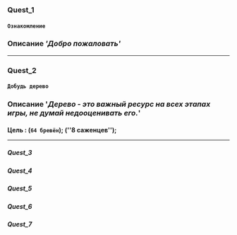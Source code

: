 ### Quest_1
#### `Ознакомление`
### Описание *'Добро пожаловать'* <hr>

### Quest_2
#### `Добудь дерево`
### Описание '*Дерево - это важный ресурс на всех этапах игры, не думай недооценивать его.*'
#### Цель : (``64 бревён``); (''8 саженцев''); <hr>
##### Quest_3
##### Quest_4
##### Quest_5
##### Quest_6
##### Quest_7
